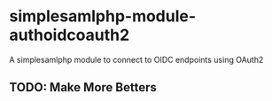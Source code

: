 # simplesamlphp-module-authoidcoauth2
A simplesamlphp module to connect to OIDC endpoints using OAuth2

## TODO: Make More Betters
